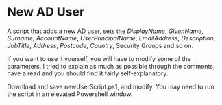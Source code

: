 # New AD User

A script that adds a new AD user, sets the _DisplayName_, _GivenName_, _Surname_, _AccountName_, _UserPrincipalName_, _EmailAddress_, _Description_, _JobTitle_, _Address_, _Postcode_, _Country_, Security Groups and so on.

If you want to use it yourself, you will have to modify some of the parameters. I tried to explain as much as possible through the comments, have a read and you should find it fairly self-explanatory.

Download and save newUserScript.ps1, and modify. You may need to run the script in an elevated Powershell window.
